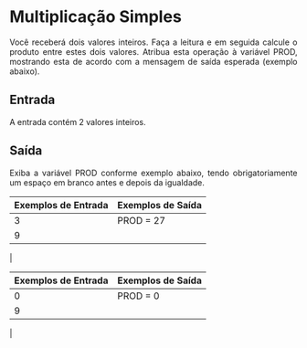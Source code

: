  # Multiplicação Simples

<p style="text-align: justify;">Você receberá dois valores inteiros. Faça a leitura e em seguida calcule o produto entre estes dois valores. Atribua esta operação à variável PROD, mostrando esta de acordo com a mensagem de saída esperada (exemplo abaixo). </p>  

## Entrada

A entrada contém 2 valores inteiros.

## Saída

<p style="text-align: justify;">Exiba a variável PROD conforme exemplo abaixo, tendo obrigatoriamente um espaço em branco antes e depois da igualdade.</p>
 
Exemplos de Entrada  | Exemplos de Saída
--------- | ------
3 | PROD = 27
9 |
| 

Exemplos de Entrada  | Exemplos de Saída
--------- | ------
0 | PROD = 0
9 |
| 

